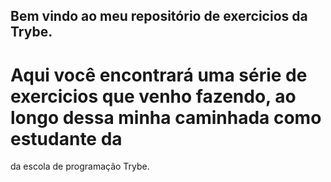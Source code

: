 ## Bem vindo ao meu repositório de exercicios da Trybe.

# Aqui você encontrará uma série de exercicios que venho fazendo, ao longo dessa minha caminhada como estudante da
da escola de programação Trybe.

